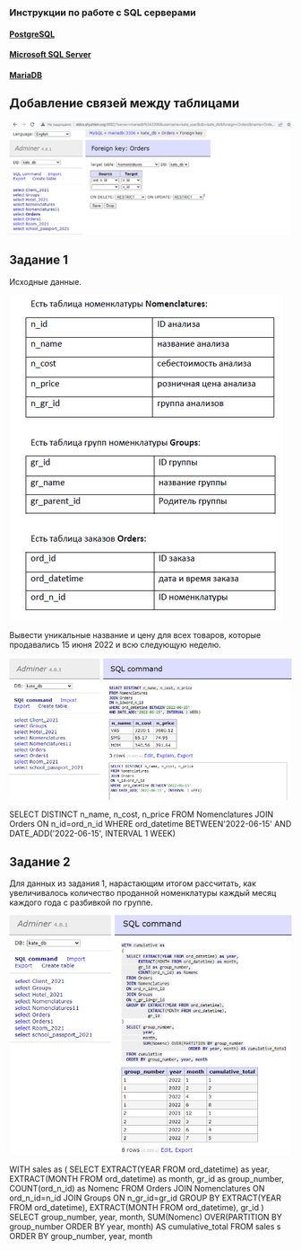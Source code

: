 ### Инструкции по работе с SQL серверами

#### [PostgreSQL](/SQL/servers/PostgreSQL/instructions-postgres.md)

#### [Microsoft SQL Server](/SQL/servers/MicrosoftSQL/instructions-ms_sql.md)

#### [MariaDB](/SQL/servers/MariaDB/instructions-mariadb.md)

## Добавление связей между таблицами

![Пример](/SQL/Screenshot_2SQL.png "Пример")

## Задание 1

Исходные данные.

![Пример](/SQL/0.png "Пример")

Вывести уникальные название и цену для всех товаров, которые продавались 15 июня 2022 и всю следующую неделю.

![Пример](/SQL/1.png "Пример")

SELECT DISTINCT n_name, n_cost, n_price
FROM Nomenclatures
JOIN Orders
ON n_id=ord_n_id
WHERE ord_datetime BETWEEN'2022-06-15' 
AND DATE_ADD('2022-06-15', INTERVAL 1 WEEK)

## Задание 2

Для данных из задания 1, нарастающим итогом рассчитать, как увеличивалось количество проданной номенклатуры каждый месяц каждого года с разбивкой по группе.

![Пример](/SQL/2_1.png "Пример")

WITH sales as
(
  SELECT EXTRACT(YEAR FROM ord_datetime) as year,
       EXTRACT(MONTH FROM ord_datetime) as month,
       gr_id as group_number,
       COUNT(ord_n_id) as Nomenc
  FROM Orders
  JOIN Nomenclatures
  ON ord_n_id=n_id
  JOIN Groups
  ON n_gr_id=gr_id
  GROUP BY EXTRACT(YEAR FROM ord_datetime),
           EXTRACT(MONTH FROM ord_datetime),
           gr_id 
)
  SELECT group_number,
         year,
         month,
         SUM(Nomenc) OVER(PARTITION BY group_number
                            ORDER BY year, month) AS cumulative_total
  FROM sales s
  ORDER BY group_number, year, month